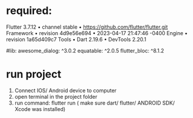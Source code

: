 # required:
Flutter 3.7.12 • channel stable • https://github.com/flutter/flutter.git
Framework • revision 4d9e56e694 • 2023-04-17 21:47:46 -0400
Engine • revision 1a65d409c7
Tools • Dart 2.19.6 • DevTools 2.20.1

#lib: 
awesome_dialog: ^3.0.2
equatable: ^2.0.5
flutter_bloc: ^8.1.2

# run project
1. Connect IOS/ Android device to computer
2. open terminal in the project folder
3. run command: flutter run ( make sure dart/ flutter/ ANDROID SDK/ Xcode was installed)
